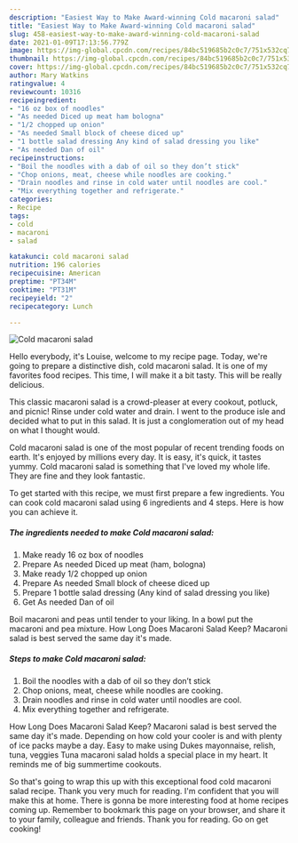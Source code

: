 ```yaml
---
description: "Easiest Way to Make Award-winning Cold macaroni salad"
title: "Easiest Way to Make Award-winning Cold macaroni salad"
slug: 458-easiest-way-to-make-award-winning-cold-macaroni-salad
date: 2021-01-09T17:13:56.779Z
image: https://img-global.cpcdn.com/recipes/84bc519685b2c0c7/751x532cq70/cold-macaroni-salad-recipe-main-photo.jpg
thumbnail: https://img-global.cpcdn.com/recipes/84bc519685b2c0c7/751x532cq70/cold-macaroni-salad-recipe-main-photo.jpg
cover: https://img-global.cpcdn.com/recipes/84bc519685b2c0c7/751x532cq70/cold-macaroni-salad-recipe-main-photo.jpg
author: Mary Watkins
ratingvalue: 4
reviewcount: 10316
recipeingredient:
- "16 oz box of noodles"
- "As needed Diced up meat ham bologna"
- "1/2 chopped up onion"
- "As needed Small block of cheese diced up"
- "1 bottle salad dressing Any kind of salad dressing you like"
- "As needed Dan of oil"
recipeinstructions:
- "Boil the noodles with a dab of oil so they don’t stick"
- "Chop onions, meat, cheese while noodles are cooking."
- "Drain noodles and rinse in cold water until noodles are cool."
- "Mix everything together and refrigerate."
categories:
- Recipe
tags:
- cold
- macaroni
- salad

katakunci: cold macaroni salad 
nutrition: 196 calories
recipecuisine: American
preptime: "PT34M"
cooktime: "PT31M"
recipeyield: "2"
recipecategory: Lunch

---
```



![Cold macaroni salad](https://img-global.cpcdn.com/recipes/84bc519685b2c0c7/751x532cq70/cold-macaroni-salad-recipe-main-photo.jpg)

Hello everybody, it's Louise, welcome to my recipe page. Today, we're going to prepare a distinctive dish, cold macaroni salad. It is one of my favorites food recipes. This time, I will make it a bit tasty. This will be really delicious.

This classic macaroni salad is a crowd-pleaser at every cookout, potluck, and picnic! Rinse under cold water and drain. I went to the produce isle and decided what to put in this salad. It is just a conglomeration out of my head on what I thought would.

Cold macaroni salad is one of the most popular of recent trending foods on earth. It's enjoyed by millions every day. It is easy, it's quick, it tastes yummy. Cold macaroni salad is something that I've loved my whole life. They are fine and they look fantastic.


To get started with this recipe, we must first prepare a few ingredients. You can cook cold macaroni salad using 6 ingredients and 4 steps. Here is how you can achieve it.

<!--inarticleads1-->

##### The ingredients needed to make Cold macaroni salad:

1. Make ready 16 oz box of noodles
1. Prepare As needed Diced up meat (ham, bologna)
1. Make ready 1/2 chopped up onion
1. Prepare As needed Small block of cheese diced up
1. Prepare 1 bottle salad dressing (Any kind of salad dressing you like)
1. Get As needed Dan of oil


Boil macaroni and peas until tender to your liking. In a bowl put the macaroni and pea mixture. How Long Does Macaroni Salad Keep? Macaroni salad is best served the same day it&#39;s made. 

<!--inarticleads2-->

##### Steps to make Cold macaroni salad:

1. Boil the noodles with a dab of oil so they don’t stick
1. Chop onions, meat, cheese while noodles are cooking.
1. Drain noodles and rinse in cold water until noodles are cool.
1. Mix everything together and refrigerate.


How Long Does Macaroni Salad Keep? Macaroni salad is best served the same day it&#39;s made. Depending on how cold your cooler is and with plenty of ice packs maybe a day. Easy to make using Dukes mayonnaise, relish, tuna, veggies Tuna macaroni salad holds a special place in my heart. It reminds me of big summertime cookouts. 

So that's going to wrap this up with this exceptional food cold macaroni salad recipe. Thank you very much for reading. I'm confident that you will make this at home. There is gonna be more interesting food at home recipes coming up. Remember to bookmark this page on your browser, and share it to your family, colleague and friends. Thank you for reading. Go on get cooking!
